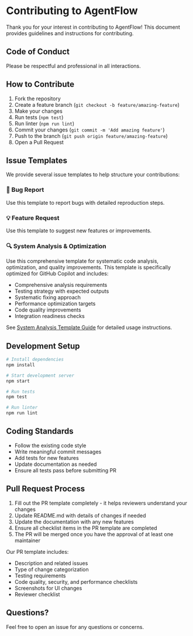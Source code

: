 # Contributing to AgentFlow

Thank you for your interest in contributing to AgentFlow! This document provides guidelines and instructions for contributing.

## Code of Conduct

Please be respectful and professional in all interactions.

## How to Contribute

1. Fork the repository
2. Create a feature branch (`git checkout -b feature/amazing-feature`)
3. Make your changes
4. Run tests (`npm test`)
5. Run linter (`npm run lint`)
6. Commit your changes (`git commit -m 'Add amazing feature'`)
7. Push to the branch (`git push origin feature/amazing-feature`)
8. Open a Pull Request

## Issue Templates

We provide several issue templates to help structure your contributions:

### 🐛 Bug Report
Use this template to report bugs with detailed reproduction steps.

### 💡 Feature Request
Use this template to suggest new features or improvements.

### 🔍 System Analysis & Optimization
Use this comprehensive template for systematic code analysis, optimization, and quality improvements. This template is specifically optimized for GitHub Copilot and includes:
- Comprehensive analysis requirements
- Testing strategy with expected outputs
- Systematic fixing approach
- Performance optimization targets
- Code quality improvements
- Integration readiness checks

See [System Analysis Template Guide](docs/SYSTEM_ANALYSIS_TEMPLATE_GUIDE.md) for detailed usage instructions.

## Development Setup

```bash
# Install dependencies
npm install

# Start development server
npm start

# Run tests
npm test

# Run linter
npm run lint
```

## Coding Standards

- Follow the existing code style
- Write meaningful commit messages
- Add tests for new features
- Update documentation as needed
- Ensure all tests pass before submitting PR

## Pull Request Process

1. Fill out the PR template completely - it helps reviewers understand your changes
2. Update README.md with details of changes if needed
3. Update the documentation with any new features
4. Ensure all checklist items in the PR template are completed
5. The PR will be merged once you have the approval of at least one maintainer

Our PR template includes:
- Description and related issues
- Type of change categorization
- Testing requirements
- Code quality, security, and performance checklists
- Screenshots for UI changes
- Reviewer checklist

## Questions?

Feel free to open an issue for any questions or concerns.
